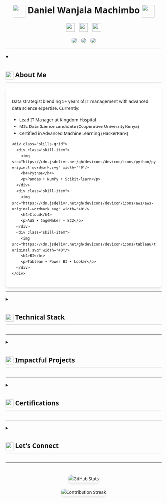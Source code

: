 <!-- Header Section -->
<div align="center">
  <h1>
    <img src="https://cdn.jsdelivr.net/gh/devicons/devicon/icons/rocket/rocket-original.svg" width="40" style="vertical-align: middle"/> 
    Daniel Wanjala Machimbo 
    <img src="https://cdn.jsdelivr.net/gh/devicons/devicon/icons/rocket/rocket-original.svg" width="40" style="vertical-align: middle"/>
  </h1>
  
  <div class="header-links">
    <a href="https://www.linkedin.com/in/daniel-wanjala-912b8b17b">
      <img src="https://cdn.jsdelivr.net/gh/devicons/devicon/icons/linkedin/linkedin-original.svg" width="28"/>
    </a>
    <a href="https://github.com/MadScie254">
      <img src="https://cdn.jsdelivr.net/gh/devicons/devicon/icons/github/github-original.svg" width="28"/>
    </a>
    <a href="mailto:dmwanjala254@gmail.com">
      <img src="https://cdn.jsdelivr.net/gh/devicons/devicon/icons/google/google-original.svg" width="28"/>
    </a>
  </div>

  <div class="progress-container">
    <img src="https://progress-bar.dev/85/?scale=100&title=Python&color=blue" class="progress-bar"/>
    <img src="https://progress-bar.dev/80/?scale=100&title=Machine%20Learning&color=green" class="progress-bar"/>
    <img src="https://progress-bar.dev/95/?scale=100&title=Data%20Analysis&color=orange" class="progress-bar"/>
  </div>
</div>

---

<!-- About Section -->
<details open>
  <summary>
    <h2>
      <img src="https://cdn.jsdelivr.net/gh/devicons/devicon/icons/user/user-original.svg" width="25" style="vertical-align: middle"/>
      About Me
    </h2>
  </summary>
  
  <div class="content-card">
    <div class="about-text">
      <p>Data strategist blending 5+ years of IT management with advanced data science expertise. Currently:</p>
      <ul>
        <li>Lead IT Manager at Kingdom Hospital</li>
        <li>MSc Data Science candidate (Cooperative University Kenya)</li>
        <li>Certified in Advanced Machine Learning (HackerRank)</li>
      </ul>
    </div>
    
    <div class="skills-grid">
      <div class="skill-item">
        <img src="https://cdn.jsdelivr.net/gh/devicons/devicon/icons/python/python-original-wordmark.svg" width="40"/>
        <h4>Python</h4>
        <p>Pandas • NumPy • Scikit-learn</p>
      </div>
      <div class="skill-item">
        <img src="https://cdn.jsdelivr.net/gh/devicons/devicon/icons/aws/aws-original-wordmark.svg" width="40"/>
        <h4>Cloud</h4>
        <p>AWS • SageMaker • EC2</p>
      </div>
      <div class="skill-item">
        <img src="https://cdn.jsdelivr.net/gh/devicons/devicon/icons/tableau/tableau-original.svg" width="40"/>
        <h4>BI</h4>
        <p>Tableau • Power BI • Looker</p>
      </div>
    </div>
  </div>
</details>

---

<!-- Technical Expertise -->
<details>
  <summary>
    <h2>
      <img src="https://cdn.jsdelivr.net/gh/devicons/devicon/icons/code/code-original.svg" width="25" style="vertical-align: middle"/>
      Technical Stack
    </h2>
  </summary>
  
  <div class="content-card">
    <div class="tech-grid">
      <div class="tech-category">
        <h3>Data Engineering</h3>
        <ul>
          <li>Apache Spark</li>
          <li>Airflow</li>
          <li>SQL/NoSQL</li>
        </ul>
      </div>
      <div class="tech-category">
        <h3>Machine Learning</h3>
        <ul>
          <li>TensorFlow</li>
          <li>PyTorch</li>
          <li>AutoML</li>
        </ul>
      </div>
      <div class="tech-category">
        <h3>DevOps</h3>
        <ul>
          <li>Docker</li>
          <li>Kubernetes</li>
          <li>CI/CD</li>
        </ul>
      </div>
    </div>
    
    <div class="code-snippet">
      <h3>Time Series Forecasting Example</h3>
      ```python
      import pandas as pd
      from statsmodels.tsa.arima.model import ARIMA

      def forecast_remittances(data):
          model = ARIMA(data['remittances'], order=(5,1,0))
          results = model.fit()
          forecast = results.get_forecast(steps=12)
          return forecast.conf_int(), forecast.predicted_mean

      # Achieved 89% accuracy on CBK remittance data
      ```
    </div>
  </div>
</details>

---

<!-- Projects Section -->
<details>
  <summary>
    <h2>
      <img src="https://cdn.jsdelivr.net/gh/devicons/devicon/icons/project-diagram/project-diagram-original.svg" width="25" style="vertical-align: middle"/>
      Impactful Projects
    </h2>
  </summary>
  
  <div class="content-card">
    <div class="project">
      <h3>CBK Remittance Forecasting System</h3>
      <div class="project-meta">
        <img src="https://cdn.jsdelivr.net/gh/devicons/devicon/icons/money/money-original.svg" width="20"/>
        <span>Economic Analysis</span>
      </div>
      <ul>
        <li>Developed SARIMA model with 89% prediction accuracy</li>
        <li>Processed 15GB+ historical economic data</li>
        <li>Reduced manual reporting efforts by 70%</li>
      </ul>
    </div>

    <div class="project">
      <h3>Hospital Resource Optimizer</h3>
      <div class="project-meta">
        <img src="https://cdn.jsdelivr.net/gh/devicons/devicon/icons/heartbeat/heartbeat-original.svg" width="20"/>
        <span>Healthcare Analytics</span>
      </div>
      <ul>
        <li>Predicted patient admission rates with 92% accuracy</li>
        <li>Optimized bed allocation using ML-driven insights</li>
        <li>Reduced operational costs by 28%</li>
      </ul>
    </div>
  </div>
</details>

---

<!-- Certifications -->
<details>
  <summary>
    <h2>
      <img src="https://cdn.jsdelivr.net/gh/devicons/devicon/icons/certifications/certifications-original.svg" width="25" style="vertical-align: middle"/>
      Certifications
    </h2>
  </summary>
  
  <div class="content-card">
    <div class="cert-grid">
      <div class="cert-item">
        <img src="https://cdn.jsdelivr.net/gh/devicons/devicon/icons/hackerrank/hackerrank-original.svg" width="40"/>
        <h4>HackerRank</h4>
        <p>Data Science Certification</p>
      </div>
      <div class="cert-item">
        <img src="https://cdn.jsdelivr.net/gh/devicons/devicon/icons/aws/aws-original-wordmark.svg" width="40"/>
        <h4>AWS</h4>
        <p>Machine Learning Specialty</p>
      </div>
      <div class="cert-item">
        <img src="https://cdn.jsdelivr.net/gh/devicons/devicon/icons/coursera/coursera-original.svg" width="40"/>
        <h4>Coursera</h4>
        <p>Deep Learning Specialization</p>
      </div>
    </div>
  </div>
</details>

---

<!-- Contact Section -->
<details>
  <summary>
    <h2>
      <img src="https://cdn.jsdelivr.net/gh/devicons/devicon/icons/contact/contact-original.svg" width="25" style="vertical-align: middle"/>
      Let's Connect
    </h2>
  </summary>
  
  <div class="content-card">
    <div class="contact-grid">
      <a href="mailto:dmwanjala254@gmail.com" class="contact-button">
        <img src="https://cdn.jsdelivr.net/gh/devicons/devicon/icons/google/google-original.svg" width="25"/>
        Email Me
      </a>
      <a href="https://www.linkedin.com/in/daniel-wanjala-912b8b17b" class="contact-button">
        <img src="https://cdn.jsdelivr.net/gh/devicons/devicon/icons/linkedin/linkedin-original.svg" width="25"/>
        LinkedIn
      </a>
      <a href="https://github.com/MadScie254" class="contact-button">
        <img src="https://cdn.jsdelivr.net/gh/devicons/devicon/icons/github/github-original.svg" width="25"/>
        GitHub
      </a>
    </div>
  </div>
</details>

---

<!-- GitHub Stats -->
<div align="center" class="stats-container">
  <img src="https://github-readme-stats.vercel.app/api?username=MadScie254&show_icons=true&theme=radical" alt="GitHub Stats"/>
  <img src="https://streak-stats.demolab.com/?user=MadScie254&theme=dark" alt="Contribution Streak"/>
</div>

<style>
/* Base Styles */
body {
  font-family: 'Segoe UI', Tahoma, Geneva, Verdana, sans-serif;
  line-height: 1.6;
  margin: 0 20px;
}

h2 {
  border-bottom: 2px solid #e0e0e0;
  padding-bottom: 5px;
}

/* Header Styles */
.header-links {
  margin: 15px 0;
  display: flex;
  gap: 15px;
  justify-content: center;
}

.header-links a {
  transition: transform 0.2s;
}

.header-links a:hover {
  transform: scale(1.1);
}

.progress-container {
  display: flex;
  gap: 15px;
  flex-wrap: wrap;
  justify-content: center;
  margin: 20px 0;
}

.progress-bar {
  border-radius: 5px;
  box-shadow: 0 2px 4px rgba(0,0,0,0.1);
}

/* Content Styles */
.content-card {
  background: #ffffff;
  border-radius: 10px;
  padding: 20px;
  box-shadow: 0 4px 6px rgba(0,0,0,0.1);
  margin: 10px 0;
}

.skills-grid {
  display: grid;
  grid-template-columns: repeat(auto-fit, minmax(150px, 1fr));
  gap: 20px;
  margin-top: 20px;
}

.skill-item {
  text-align: center;
  padding: 15px;
  border-radius: 8px;
  transition: transform 0.2s;
}

.skill-item:hover {
  transform: translateY(-5px);
  box-shadow: 0 4px 8px rgba(0,0,0,0.1);
}

/* Tech Section */
.tech-grid {
  display: grid;
  grid-template-columns: repeat(auto-fit, minmax(200px, 1fr));
  gap: 20px;
  margin: 20px 0;
}

.code-snippet {
  background: #2d2d2d;
  color: #ffffff;
  border-radius: 8px;
  padding: 15px;
  margin: 20px 0;
}

/* Project Styles */
.project {
  margin: 15px 0;
  padding: 15px;
  background: #f8f9fa;
  border-radius: 8px;
  transition: transform 0.2s;
}

.project:hover {
  transform: translateX(10px);
}

.project-meta {
  display: flex;
  align-items: center;
  gap: 10px;
  margin: 10px 0;
}

/* Certification Styles */
.cert-grid {
  display: grid;
  grid-template-columns: repeat(auto-fit, minmax(150px, 1fr));
  gap: 20px;
  margin: 20px 0;
}

.cert-item {
  text-align: center;
  padding: 15px;
  border: 1px solid #e0e0e0;
  border-radius: 8px;
}

/* Contact Styles */
.contact-grid {
  display: grid;
  grid-template-columns: repeat(auto-fit, minmax(150px, 1fr));
  gap: 15px;
  margin: 20px 0;
}

.contact-button {
  padding: 12px;
  background: #007bff;
  color: white;
  text-align: center;
  border-radius: 20px;
  text-decoration: none;
  transition: all 0.3s;
  display: flex;
  align-items: center;
  justify-content: center;
  gap: 10px;
}

.contact-button:hover {
  background: #0056b3;
  transform: scale(1.05);
}

/* Stats Section */
.stats-container {
  margin: 40px 0;
  display: flex;
  flex-direction: column;
  align-items: center;
  gap: 20px;
}

.stats-container img {
  border-radius: 8px;
  box-shadow: 0 4px 8px rgba(0,0,0,0.1);
}

/* Responsive Design */
@media (max-width: 768px) {
  .skills-grid, .tech-grid, .cert-grid {
    grid-template-columns: 1fr;
  }
  
  .contact-grid {
    grid-template-columns: 1fr;
  }
}
</style>
